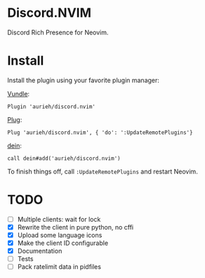 # Discord.NVIM
Discord Rich Presence for Neovim.

# Install
Install the plugin using your favorite plugin manager:

[Vundle](https://github.com/VundleVim/Vundle.vim):
```
Plugin 'aurieh/discord.nvim'
```
[Plug](https://github.com/junegunn/vim-plug):
```
Plug 'aurieh/discord.nvim', { 'do': ':UpdateRemotePlugins'}
```
[dein](https://github.com/Shougo/dein.vim):
```
call dein#add('aurieh/discord.nvim')
```
To finish things off, call `:UpdateRemotePlugins` and restart Neovim.

# TODO
- [ ] Multiple clients: wait for lock
- [X] Rewrite the client in pure python, no cffi
- [X] Upload some language icons
- [X] Make the client ID configurable
- [X] Documentation
- [ ] Tests
- [ ] Pack ratelimit data in pidfiles
